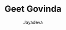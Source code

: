 ---
title: "Geet Govinda"
author: ["Jayadeva"]
year: 1200
language: ["Sanskrit"]
genre: ["Devotional Poetry", "Lyric Poetry", "Religious Literature"]
description: "Sanskrit lyrical poem composed by Jayadeva in 12th century, celebrating divine love between Krishna and Radha. Masterpiece of erotic-devotional poetry comprising 24 songs divided into 12 chapters. Revolutionized Krishna bhakti by centering Radha as Krishna's supreme beloved, establishing theological framework for Radha-Krishna worship. Profoundly influenced Indian classical music, dance, art, and devotional traditions across religious sects. Literary achievement combining sensual imagery, mystical symbolism, and devotional intensity."
collections: ['classical-literature', 'devotional-literature', 'classical-literature']
sources:
  - name: "Sanskrit Documents"
    url: "http://sanskritdocuments.org/sites/giirvaani/giirvaani/gg/giitagovindah.htm"
    type: "other"
  - name: "Internet Archive (Multiple Editions)"
    url: "https://archive.org/details/geetagovinda"
    type: "other"
  - name: "Wikisource Sanskrit"
    url: "https://sa.wikisource.org/wiki/गीतगोविन्दम्"
    type: "other"
  - name: "Sacred Texts Archive"
    url: "https://www.sacred-texts.com/hin/gitag/index.htm"
    type: "other"
references:
  - name: "Wikipedia: Jayadeva"
    url: "https://en.wikipedia.org/wiki/Jayadeva"
    type: "wikipedia"
  - name: "Wikipedia: Geet Govinda"
    url: "https://en.wikipedia.org/wiki/Gita_Govinda"
    type: "wikipedia"
  - name: "Wikipedia: Radha Krishna"
    url: "https://en.wikipedia.org/wiki/Radha_Krishna"
    type: "wikipedia"
  - name: "Sanskrit Wikipedia"
    url: "https://sa.wikipedia.org/wiki/गीतगोविन्दम्"
    type: "wikipedia"
  - name: "Open Library: Geet Govinda year"
    url: "https://openlibrary.org/search?q=Geet+Govinda+year+1200+language+Sanskrit+Jayadeva"
    type: "other"
featured: true
publishDate: 2025-10-30
tags: ['classical-literature', 'poetry-collection', 'religious']
---